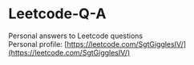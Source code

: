 # Leetcode-Q-A
 Personal answers to Leetcode questions   
 Personal profile: [https://leetcode.com/SgtGigglesIV/](https://leetcode.com/SgtGigglesIV/)  
